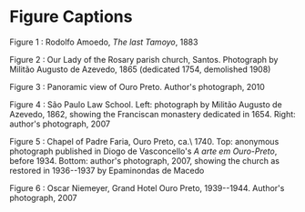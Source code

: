 Figure Captions
===============

Figure 1
:    Rodolfo Amoedo, *The last Tamoyo*, 1883

Figure 2
:    Our Lady of the Rosary parish church, Santos.
Photograph by Militão Augusto de Azevedo, 1865 (dedicated 1754, demolished 1908)

Figure 3
:    Panoramic view of Ouro Preto.
Author's photograph, 2010

Figure 4
:    São Paulo Law School.
Left: photograph by Militão Augusto de Azevedo, 1862, showing the Franciscan monastery dedicated in 1654.
Right: author's photograph, 2007

<!--
   -Figure 5
   -:    José Wasth Rodrigues, *Documentário arquitetônico relativo à antiga construção civil no Brasil* (Architectural documentary pertaining to ancient civil construction in Brazil), fascicle 1, plate 8, 1944 
   -->

Figure 5
:    Chapel of Padre Faria, Ouro Preto, ca.\ 1740.
Top: anonymous photograph published in Diogo de Vasconcello's *A arte em Ouro-Preto*, before 1934.
Bottom: author's photograph, 2007, showing the church as restored in 1936--1937 by Epaminondas de Macedo

Figure 6
:    Oscar Niemeyer, Grand Hotel Ouro Preto, 1939--1944.
   Author's photograph, 2007
